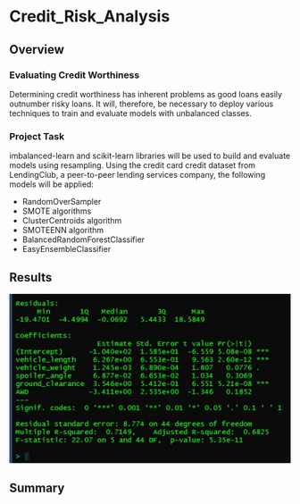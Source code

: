 # Credit_Risk_Analysis

## Overview

### Evaluating Credit Worthiness
Determining credit worthiness has inherent problems as good loans easily outnumber risky loans.  It will, therefore, be necessary to deploy various techniques to train and evaluate models with unbalanced classes. 

### Project Task
imbalanced-learn and scikit-learn libraries will be used to build and evaluate models using resampling. Using the credit card credit dataset from LendingClub, a peer-to-peer lending services company, the following models will be applied:
* RandomOverSampler
* SMOTE algorithms
* ClusterCentroids algorithm
* SMOTEENN algorithm
* BalancedRandomForestClassifier
* EasyEnsembleClassifier

## Results

![lm](https://github.com/cortesh/MechaCar_Statistical_Analysis/blob/main/multilinear_regression.jpg)


## Summary




